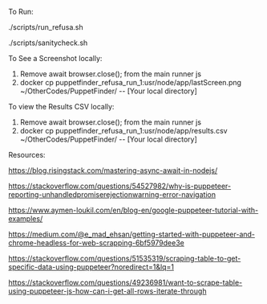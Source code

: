 To Run: 

./scripts/run_refusa.sh

./scripts/sanitycheck.sh


To See a Screenshot locally:

1. Remove await browser.close(); from the main runner js
2. docker cp puppetfinder_refusa_run_1:usr/node/app/lastScreen.png ~/OtherCodes/PuppetFinder/  -- [Your local directory]

To view the Results CSV locally:

1.  Remove await browser.close(); from the main runner js
2.  docker cp puppetfinder_refusa_run_1:usr/node/app/results.csv ~/OtherCodes/PuppetFinder/  -- [Your local directory]

Resources:

https://blog.risingstack.com/mastering-async-await-in-nodejs/

https://stackoverflow.com/questions/54527982/why-is-puppeteer-reporting-unhandledpromiserejectionwarning-error-navigation

https://www.aymen-loukil.com/en/blog-en/google-puppeteer-tutorial-with-examples/

https://medium.com/@e_mad_ehsan/getting-started-with-puppeteer-and-chrome-headless-for-web-scrapping-6bf5979dee3e

https://stackoverflow.com/questions/51535319/scraping-table-to-get-specific-data-using-puppeteer?noredirect=1&lq=1

https://stackoverflow.com/questions/49236981/want-to-scrape-table-using-puppeteer-js-how-can-i-get-all-rows-iterate-through
